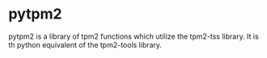# pytpm2
pytpm2 is a library of tpm2 functions which utilize the tpm2-tss library.  It is th python equivalent of the tpm2-tools library.
